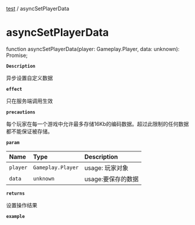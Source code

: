[test](../README.md) / asyncSetPlayerData

# asyncSetPlayerData

function asyncSetPlayerData(player: Gameplay.Player, data: unknown): Promise<DataStorageResultCode>;

**`Description`**

异步设置自定义数据

**`effect`**

只在服务端调用生效

**`precautions`**

每个玩家在每一个游戏中允许最多存储16Kb的编码数据。超过此限制的任何数据都不能保证被存储。
  
**`param`**

| Name | Type | Description |
| :------ | :------ | :------ |
| `player` | `Gameplay.Player` | usage: 玩家对象 |
| `data` | `unknown` | usage:要保存的数据 |

**`returns`**
  
设置操作结果

**`example`**  
  
```ts
  
```  
